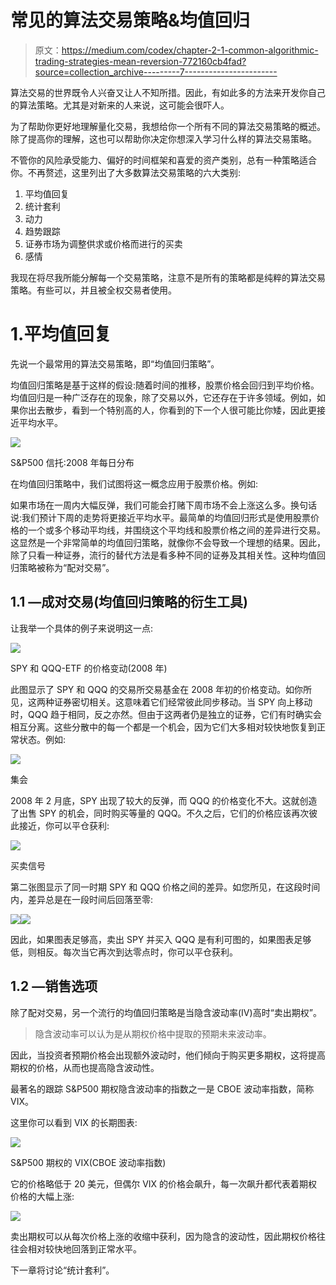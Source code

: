 # 常见的算法交易策略&均值回归

> 原文：<https://medium.com/codex/chapter-2-1-common-algorithmic-trading-strategies-mean-reversion-772160cb4fad?source=collection_archive---------7----------------------->

算法交易的世界既令人兴奋又让人不知所措。因此，有如此多的方法来开发你自己的算法策略。尤其是对新来的人来说，这可能会很吓人。

为了帮助你更好地理解量化交易，我想给你一个所有不同的算法交易策略的概述。除了提高你的理解，这也可以帮助你决定你想深入学习什么样的算法交易策略。

不管你的风险承受能力、偏好的时间框架和喜爱的资产类别，总有一种策略适合你。不再赘述，这里列出了大多数算法交易策略的六大类别:

1.  平均值回复
2.  统计套利
3.  动力
4.  趋势跟踪
5.  证券市场为调整供求或价格而进行的买卖
6.  感情

我现在将尽我所能分解每一个交易策略，注意不是所有的策略都是纯粹的算法交易策略。有些可以，并且被全权交易者使用。

# 1.平均值回复

先说一个最常用的算法交易策略，即“均值回归策略”。

均值回归策略是基于这样的假设:随着时间的推移，股票价格会回归到平均价格。均值回归是一种广泛存在的现象，除了交易以外，它还存在于许多领域。例如，如果你出去散步，看到一个特别高的人，你看到的下一个人很可能比你矮，因此更接近平均水平。

![](img/5e8d0c354f66ace65c25b35723f55ce5.png)

S&P500 信托:2008 年每日分布

在均值回归策略中，我们试图将这一概念应用于股票价格。例如:

如果市场在一周内大幅反弹，我们可能会打赌下周市场不会上涨这么多。换句话说:我们预计下周的走势将更接近平均水平。最简单的均值回归形式是使用股票价格的一个或多个移动平均线，并围绕这个平均线和股票价格之间的差异进行交易。这显然是一个非常简单的均值回归策略，就像你不会导致一个理想的结果。因此，除了只看一种证券，流行的替代方法是看多种不同的证券及其相关性。这种均值回归策略被称为“配对交易”。

## 1.1 —成对交易(均值回归策略的衍生工具)

让我举一个具体的例子来说明这一点:

![](img/8ade9c66e047aae0ab01d4e51a80686b.png)

SPY 和 QQQ-ETF 的价格变动(2008 年)

此图显示了 SPY 和 QQQ 的交易所交易基金在 2008 年初的价格变动。如你所见，这两种证券密切相关。这意味着它们经常彼此同步移动。当 SPY 向上移动时，QQQ 趋于相同，反之亦然。但由于这两者仍是独立的证券，它们有时确实会相互分离。这些分散中的每一个都是一个机会，因为它们大多相对较快地恢复到正常状态。例如:

![](img/e681a6dfb578f545ec95e0b1a05010c0.png)

集会

2008 年 2 月底，SPY 出现了较大的反弹，而 QQQ 的价格变化不大。这就创造了出售 SPY 的机会，同时购买等量的 QQQ。不久之后，它们的价格应该再次彼此接近，你可以平仓获利:

![](img/a4374b9af85edda89677c565deb08997.png)

买卖信号

第二张图显示了同一时期 SPY 和 QQQ 价格之间的差异。如您所见，在这段时间内，差异总是在一段时间后回落至零:

![](img/32729dafcc48fc1d9570fa12c0e7915d.png)![](img/1d50115d51320eb960204783f218d2c3.png)

因此，如果图表足够高，卖出 SPY 并买入 QQQ 是有利可图的，如果图表足够低，则相反。每次当它再次到达零点时，你可以平仓获利。

## 1.2 —销售选项

除了配对交易，另一个流行的均值回归策略是当隐含波动率(IV)高时“卖出期权”。

> 隐含波动率可以认为是从期权价格中提取的预期未来波动率。

因此，当投资者预期价格会出现额外波动时，他们倾向于购买更多期权，这将提高期权的价格，从而也提高隐含波动性。

最著名的跟踪 S&P500 期权隐含波动率的指数之一是 CBOE 波动率指数，简称 VIX。

这里你可以看到 VIX 的长期图表:

![](img/3cff1dafed3b9bd9542bdd5685a0338d.png)

S&P500 期权的 VIX(CBOE 波动率指数)

它的价格略低于 20 美元，但偶尔 VIX 的价格会飙升，每一次飙升都代表着期权价格的大幅上涨:

![](img/e8c0dd861cd2f7cc2e10546cd0020c12.png)

卖出期权可以从每次价格上涨的收缩中获利，因为隐含的波动性，因此期权价格往往会相对较快地回落到正常水平。

下一章将讨论“统计套利”。